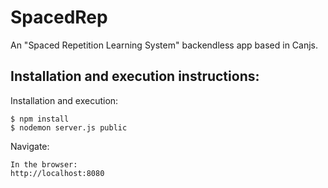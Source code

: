 SpacedRep
===============

An "Spaced Repetition Learning System" backendless app based in Canjs.

Installation and execution instructions:
------------------------------------------
Installation and execution:

    $ npm install
    $ nodemon server.js public

Navigate:

    In the browser: 
    http://localhost:8080

